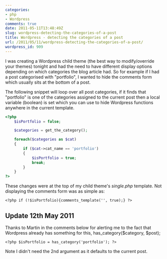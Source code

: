 ```yaml
---
categories:
- php
- Wordpress
comments: true
date: 2011-05-11T13:48:49Z
slug: wordpress-detecting-the-categories-of-a-post
title: Wordpress - detecting the categories of a post
url: /2011/05/11/wordpress-detecting-the-categories-of-a-post/
wordpress_id: 909
---
```


I was creating a Wordpress child theme (the best way to modify/override your themes) tonight and had the need to have different display options depending on which categories the blog article had. So for example if I had a post categorised with "portfolio", I wanted to hide the comments form which usually sits at the bottom of a post.

The following snippet will loop over all post categories, if it finds that "portfolio" is one of the categories assigned to the current post then a local variable (boolean) is set which you can use to hide Wordpress functions anywhere in the current template.

``` php
<?php
	$isPortfolio = false;

	$categories = get_the_category();

	foreach($categories as $cat)
	{
		if ($cat->cat_name == 'portfolio')
		{
			$isPortfolio = true;
			break;
		}
	}
?>
```

These changes were at the top of my child theme's _single.php_ template. Not displaying the comments form was as simple as:

```
<?php if (!$isPortfolio){comments_template('', true);} ?>
```

## Update 12th May 2011
Thanks to Martin in the comments below for alerting me to the fact that Wordpress already has something for this, has_category($category, $post);

```
<?php $isPortfolio = has_category('portfolio'); ?>
```

Note I didn't need the 2nd argument as it defaults to the current post.
